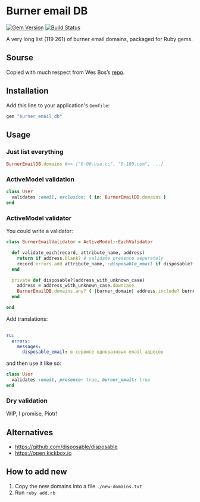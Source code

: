 # Burner email DB

[![Gem Version](https://badge.fury.io/rb/burner_email_db.svg)](https://badge.fury.io/rb/burner_email_db)
[![Build Status](https://travis-ci.org/sergeypedan/burner_email_db.svg?branch=master)](https://travis-ci.org/sergeypedan/burner_email_db)

A very long list (119 261) of burner email domains, packaged for Ruby gems.

## Sourse

Copied with much respect from Wes Bos’s [repo](https://github.com/wesbos/burner-email-providers).

## Installation

Add this line to your application's `Gemfile`:

```ruby
gem "burner_email_db"
```

## Usage

### Just list everything

```ruby
BurnerEmailDB.domains #=> ["0-00.usa.cc", "0-180.com", ...]
```

### ActiveModel validation

```ruby
class User
  validates :email, exclusion: { in: BurnerEmailDB.domains }
end
```

### ActiveModel validator

You could write a validator:

```ruby
class BurnerEmailValidator < ActiveModel::EachValidator

  def validate_each(record, attribute_name, address)
    return if address.blank? # validate presence separately
    record.errors.add attribute_name, :disposable_email if disposable?(address)
  end

  private def disposable?(address_with_unknown_case)
    address = address_with_unknown_case.downcase
    BurnerEmailDB.domains.any? { |burner_domain| address.include? burner_domain }
  end

end
```

Add translations:

```yaml
---
ru:
  errors:
    messages:
      disposable_email: в сервисе одноразовых email-адресов
```

and then use it like so:

```ruby
class User
  validates :email, presence: true, burner_email: true
end
```

### Dry validation

WIP, I promise, Piotr!

## Alternatives

- https://github.com/disposable/disposable
- https://open.kickbox.io

## How to add new

1. Copy the new domains into a file `./new-domains.txt`
1. Run `ruby add.rb`
